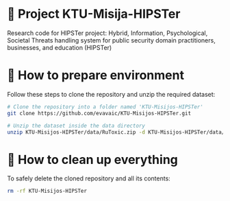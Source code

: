 # 🎯 Project KTU-Misija-HIPSTer
Research code for HIPSTer project: Hybrid, Information, Psychological, Societal Threats handling system for public security domain practitioners, businesses, and education (HIPSTer)

# 🔧 How to prepare environment

Follow these steps to clone the repository and unzip the required dataset:

```bash
# Clone the repository into a folder named 'KTU-Misijos-HIPSTer'
git clone https://github.com/evavaic/KTU-Misijos-HIPSTer.git

# Unzip the dataset inside the data directory
unzip KTU-Misijos-HIPSTer/data/RuToxic.zip -d KTU-Misijos-HIPSTer/data/
```

# 🧹 How to clean up everything

To safely delete the cloned repository and all its contents:

```bash
rm -rf KTU-Misijos-HIPSTer
```
